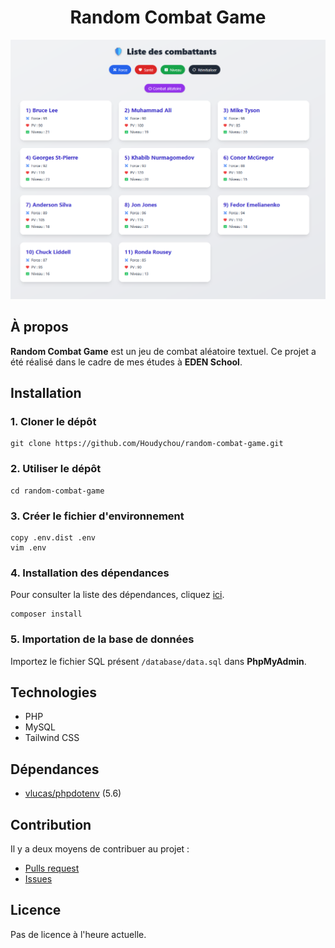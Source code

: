 <h1 align="center">Random Combat Game</h1>

<p align=center>
    <img src="public/images/github/capture.png" width="512">
</p>

## À propos

**Random Combat Game** est un jeu de combat aléatoire textuel. Ce projet a été réalisé dans le cadre de mes études à **EDEN School**.

## Installation

### 1. Cloner le dépôt

```
git clone https://github.com/Houdychou/random-combat-game.git
```

### 2. Utiliser le dépôt

```
cd random-combat-game
```

### 3. Créer le fichier d'environnement

```
copy .env.dist .env
vim .env
```

### 4. Installation des dépendances

Pour consulter la liste des dépendances, cliquez [ici](#dépendances).

```
composer install
```

### 5. Importation de la base de données

Importez le fichier SQL présent `/database/data.sql` dans **PhpMyAdmin**.

## Technologies

- PHP
- MySQL
- Tailwind CSS

## Dépendances

- [vlucas/phpdotenv](https://packagist.org/packages/vlucas/phpdotenv) (5.6)

## Contribution

Il y a deux moyens de contribuer au projet :
- [Pulls request](https://github.com/Houdychou/random-combat-game/pulls)
- [Issues](https://github.com/Houdychou/random-combat-game/issues)

## Licence

Pas de licence à l'heure actuelle.